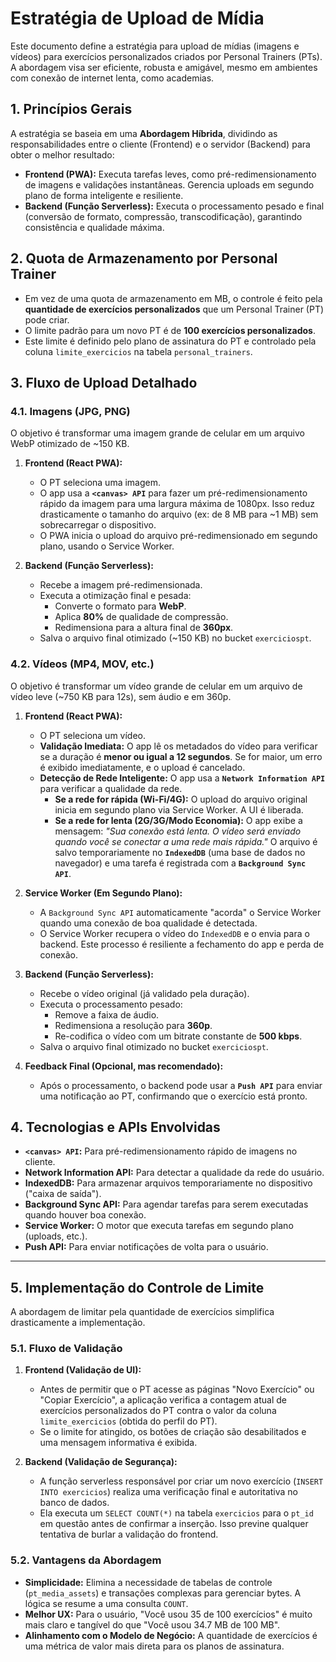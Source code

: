 # Estratégia de Upload de Mídia

Este documento define a estratégia para upload de mídias (imagens e vídeos) para exercícios personalizados criados por Personal Trainers (PTs). A abordagem visa ser eficiente, robusta e amigável, mesmo em ambientes com conexão de internet lenta, como academias.

## 1. Princípios Gerais

A estratégia se baseia em uma **Abordagem Híbrida**, dividindo as responsabilidades entre o cliente (Frontend) e o servidor (Backend) para obter o melhor resultado:

-   **Frontend (PWA):** Executa tarefas leves, como pré-redimensionamento de imagens e validações instantâneas. Gerencia uploads em segundo plano de forma inteligente e resiliente.
-   **Backend (Função Serverless):** Executa o processamento pesado e final (conversão de formato, compressão, transcodificação), garantindo consistência e qualidade máxima.

## 2. Quota de Armazenamento por Personal Trainer
 
-   Em vez de uma quota de armazenamento em MB, o controle é feito pela **quantidade de exercícios personalizados** que um Personal Trainer (PT) pode criar.
-   O limite padrão para um novo PT é de **100 exercícios personalizados**.
-   Este limite é definido pelo plano de assinatura do PT e controlado pela coluna `limite_exercicios` na tabela `personal_trainers`.
 
## 3. Fluxo de Upload Detalhado

### 4.1. Imagens (JPG, PNG)

O objetivo é transformar uma imagem grande de celular em um arquivo WebP otimizado de ~150 KB.

1.  **Frontend (React PWA):**
    -   O PT seleciona uma imagem.
    -   O app usa a **`<canvas> API`** para fazer um pré-redimensionamento rápido da imagem para uma largura máxima de 1080px. Isso reduz drasticamente o tamanho do arquivo (ex: de 8 MB para ~1 MB) sem sobrecarregar o dispositivo.
    -   O PWA inicia o upload do arquivo pré-redimensionado em segundo plano, usando o Service Worker.

2.  **Backend (Função Serverless):**
    -   Recebe a imagem pré-redimensionada.
    -   Executa a otimização final e pesada:
        -   Converte o formato para **WebP**.
        -   Aplica **80%** de qualidade de compressão.
        -   Redimensiona para a altura final de **360px**.
    -   Salva o arquivo final otimizado (~150 KB) no bucket `exerciciospt`.

### 4.2. Vídeos (MP4, MOV, etc.)

O objetivo é transformar um vídeo grande de celular em um arquivo de vídeo leve (~750 KB para 12s), sem áudio e em 360p.

1.  **Frontend (React PWA):**
    -   O PT seleciona um vídeo.
    -   **Validação Imediata:** O app lê os metadados do vídeo para verificar se a duração é **menor ou igual a 12 segundos**. Se for maior, um erro é exibido imediatamente, e o upload é cancelado.
    -   **Detecção de Rede Inteligente:** O app usa a **`Network Information API`** para verificar a qualidade da rede.
        -   **Se a rede for rápida (Wi-Fi/4G):** O upload do arquivo original inicia em segundo plano via Service Worker. A UI é liberada.
        -   **Se a rede for lenta (2G/3G/Modo Economia):** O app exibe a mensagem: *"Sua conexão está lenta. O vídeo será enviado quando você se conectar a uma rede mais rápida."* O arquivo é salvo temporariamente no **`IndexedDB`** (uma base de dados no navegador) e uma tarefa é registrada com a **`Background Sync API`**.

2.  **Service Worker (Em Segundo Plano):**
    -   A `Background Sync API` automaticamente "acorda" o Service Worker quando uma conexão de boa qualidade é detectada.
    -   O Service Worker recupera o vídeo do `IndexedDB` e o envia para o backend. Este processo é resiliente a fechamento do app e perda de conexão.

3.  **Backend (Função Serverless):**
    -   Recebe o vídeo original (já validado pela duração).
    -   Executa o processamento pesado:
        -   Remove a faixa de áudio.
        -   Redimensiona a resolução para **360p**.
        -   Re-codifica o vídeo com um bitrate constante de **500 kbps**.
    -   Salva o arquivo final otimizado no bucket `exerciciospt`.

4.  **Feedback Final (Opcional, mas recomendado):**
    -   Após o processamento, o backend pode usar a **`Push API`** para enviar uma notificação ao PT, confirmando que o exercício está pronto.

## 4. Tecnologias e APIs Envolvidas

-   **`<canvas> API`:** Para pré-redimensionamento rápido de imagens no cliente.
-   **Network Information API:** Para detectar a qualidade da rede do usuário.
-   **IndexedDB:** Para armazenar arquivos temporariamente no dispositivo ("caixa de saída").
-   **Background Sync API:** Para agendar tarefas para serem executadas quando houver boa conexão.
-   **Service Worker:** O motor que executa tarefas em segundo plano (uploads, etc.).
-   **Push API:** Para enviar notificações de volta para o usuário.
---

## 5. Implementação do Controle de Limite

A abordagem de limitar pela quantidade de exercícios simplifica drasticamente a implementação.

### 5.1. Fluxo de Validação

1.  **Frontend (Validação de UI):**
    -   Antes de permitir que o PT acesse as páginas "Novo Exercício" ou "Copiar Exercício", a aplicação verifica a contagem atual de exercícios personalizados do PT contra o valor da coluna `limite_exercicios` (obtida do perfil do PT).
    -   Se o limite for atingido, os botões de criação são desabilitados e uma mensagem informativa é exibida.

2.  **Backend (Validação de Segurança):**
    -   A função serverless responsável por criar um novo exercício (`INSERT INTO exercicios`) realiza uma verificação final e autoritativa no banco de dados.
    -   Ela executa um `SELECT COUNT(*)` na tabela `exercicios` para o `pt_id` em questão antes de confirmar a inserção. Isso previne qualquer tentativa de burlar a validação do frontend.

### 5.2. Vantagens da Abordagem

-   **Simplicidade:** Elimina a necessidade de tabelas de controle (`pt_media_assets`) e transações complexas para gerenciar bytes. A lógica se resume a uma consulta `COUNT`.
-   **Melhor UX:** Para o usuário, "Você usou 35 de 100 exercícios" é muito mais claro e tangível do que "Você usou 34.7 MB de 100 MB".
-   **Alinhamento com o Modelo de Negócio:** A quantidade de exercícios é uma métrica de valor mais direta para os planos de assinatura.